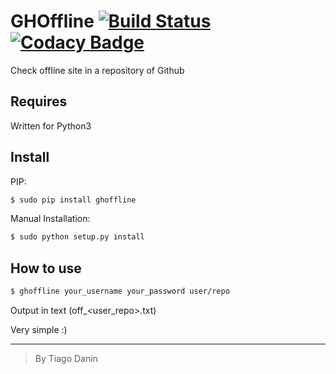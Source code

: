 # GHOffline [![Build Status](https://travis-ci.org/TiagoDanin/GHOffline.svg?branch=master)](https://travis-ci.org/TiagoDanin/GHOffline) [![Codacy Badge](https://api.codacy.com/project/badge/Grade/b0f22adb5d004cdabadc19b4f57e34bc)](https://www.codacy.com/app/tiagodanin/GHOffline?utm_source=github.com&utm_medium=referral&utm_content=TiagoDanin/GHOffline&utm_campaign=badger)
Check offline site in a repository of Github

## Requires
Written for Python3

## Install
PIP:
```bash
$ sudo pip install ghoffline
```

Manual Installation:
```bash
$ sudo python setup.py install
```

## How to use
```bash
$ ghoffline your_username your_password user/repo
```

Output in text (off_<user_repo>.txt)

Very simple :)

---
> By Tiago Danin
